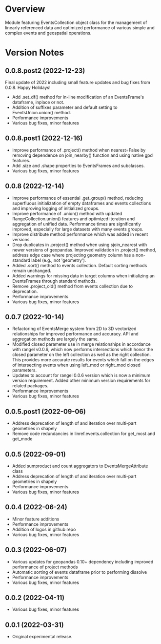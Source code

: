 # Overview
Module featuring EventsCollection object class for the management of linearly referenced data and optimized performance of various simple and complex events and geospatial operations.

# Version Notes
## 0.0.8.post2 (2022-12-23)
Final update of 2022 including small feature updates and bug fixes from 0.0.8. Happy Holidays!
- Add .set_df() method for in-line modification of an EventsFrame's dataframe, inplace or not.
- Addition of suffixes parameter and default setting to EventsUnion.union() method.
- Performance improvements
- Various bug fixes, minor features

## 0.0.8.post1 (2022-12-16)
- Improve performance of .project() method when nearest=False by removing dependence on join_nearby() function and using native gpd features.
- Add .size and .shape properties to EventsFrames and subclasses.
- Various bug fixes, minor features

## 0.0.8 (2022-12-14)
- Improve performance of essential .get_group() method, reducing superfluous initialization of empty dataframes and events collections and improving logging of initialized groups.
- Improve performance of .union() method with updated RangeCollection.union() features and optimized iteration and aggregation of unified data. Performance times are significantly improved, especially for large datasets with many events groups.
- Improve distribute method performance which was added in recent versions.
- Drop duplicates in .project() method when using sjoin_nearest with newer versions of geopandas. Improved validation in .project() method, address edge case where projecting geometry column has a non-standard label (e.g., not 'geometry').
- Added .sort() method to events collection. Default sorting methods remain unchanged.
- Added warnings for missing data in target columns when initializing an EventsFrames through standard methods.
- Remove .project_old() method from events collection due to deprecation.
- Performance improvements
- Various bug fixes, minor features

## 0.0.7 (2022-10-14)
- Refactoring of EventsMerge system from 2D to 3D vectorized relationships for improved performance and accuracy. API and aggregation methods are largely the same.
- Modified closed parameter use in merge relationships in accordance with rangel v0.0.6, which now performs intersections which honor the closed parameter on the left collection as well as the right collection. This provides more accurate results for events which fall on the edges of intersecting events when using left_mod or right_mod closed parameters.
- Updates to account for rangel 0.0.6 version which is now a minimum version requirement. Added other minimum version requirements for related packages.
- Performance improvements
- Various bug fixes, minor features

## 0.0.5.post1 (2022-09-06)
- Address deprecation of length of and iteration over multi-part geometries in shapely
- Remove code redundancies in linref.events.collection for get_most and get_mode

## 0.0.5 (2022-09-01)
- Added sumproduct and count aggregators to EventsMergeAttribute class
- Address deprecation of length of and iteration over multi-part geometries in shapely
- Performance improvements
- Various bug fixes, minor features

## 0.0.4 (2022-06-24)
- Minor feature additions
- Performance improvements
- Addition of logos in github repo
- Various bug fixes, minor features

## 0.0.3 (2022-06-07)
- Various updates for geopandas 0.10+ dependency including improved performance of project methods
- Automatic sorting of events dataframe prior to performing dissolve
- Performance improvements
- Various bug fixes, minor features

## 0.0.2 (2022-04-11)
- Various bug fixes, minor features

## 0.0.1 (2022-03-31)
- Original experimental release.